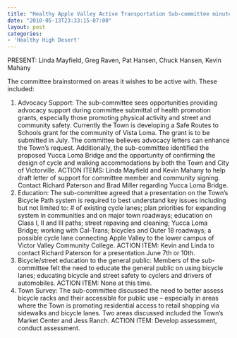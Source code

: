 ```yaml
---
title: "Healthy Apple Valley Active Transportation Sub-committee minutes"
date: "2010-05-13T23:33:15-07:00"
layout: post
categories:
- 'Healthy High Desert'
---
```


 PRESENT: Linda Mayfield, Greg Raven, Pat Hansen, Chuck Hansen, Kevin Mahany

 The committee brainstormed on areas it wishes to be active with. These included:

1. Advocacy Support: The sub-committee sees opportunities providing advocacy support during committee submittal of health promotion grants, especially those promoting physical activity and street and community safety. Currently the Town is developing a Safe Routes to Schools grant for the community of Vista Loma. The grant is to be submitted in July. The committee believes advocacy letters can enhance the Town’s request. Additionally, the sub-committee identified the proposed Yucca Loma Bridge and the opportunity of confirming the design of cycle and walking accommodations by both the Town and City of Victorville. ACTION ITEMS: Linda Mayfield and Kevin Mahany to help draft letter of support for committee member and community signing. Contact Richard Paterson and Brad Miller regarding Yucca Loma Bridge.
2. Education: The sub-committee agreed that a presentation on the Town’s Bicycle Path system is required to best understand key issues including but not limited to: # of existing cycle lanes; plan priorities for expanding system in communities and on major town roadways; education on Class I, II and III paths; street repaving and cleaning; Yucca Loma Bridge; working with Cal-Trans; bicycles and Outer 18 roadways; a possible cycle lane connecting Apple Valley to the lower campus of Victor Valley Community College. ACTION ITEM: Kevin and Linda to contact Richard Paterson for a presentation June 7th or 10th.
3. Bicycle/street education to the general public: Members of the sub-committee felt the need to educate the general public on using bicycle lanes; educating bicycle and street safety to cyclers and drivers of automobiles. ACTION ITEM: None at this time.
4. Town Survey: The sub-committee discussed the need to better assess bicycle racks and their accessible for public use – especially in areas where the Town is promoting residential access to retail shopping via sidewalks and bicycle lanes. Two areas discussed included the Town’s Market Center and Jess Ranch. ACTION ITEM: Develop assessment, conduct assessment.